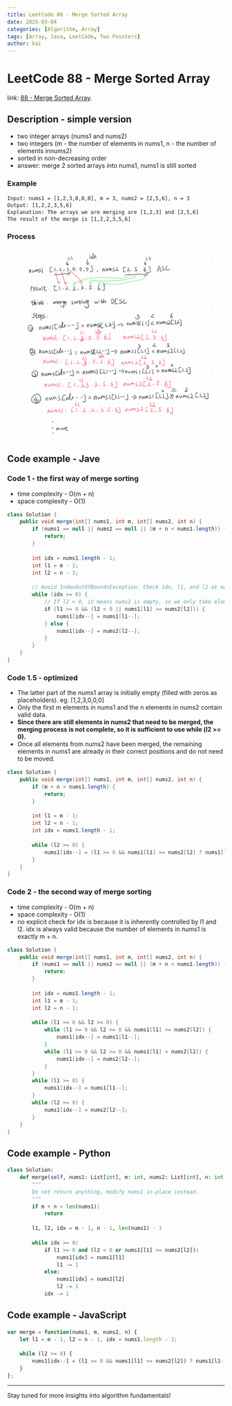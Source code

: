 ```yaml
---
title: LeetCode 88 - Merge Sorted Array
date: 2025-03-04
categories: [Algorithm, Array]
tags: [Array, Java, LeetCode, Two Pointers]
author: kai
---
```


# LeetCode 88 - Merge Sorted Array

link: [88 - Merge Sorted Array](https://leetcode.com/problems/merge-sorted-array/description/).

## Description - simple version
- two integer arrays (nums1 and nums2)
- two integers (m - the number of elements in nums1, n - the number of elements innums2)
- sorted in non-decreasing order
- answer: merge 2 sorted arrays into nums1, nums1 is still sorted


### Example

```
Input: nums1 = [1,2,3,0,0,0], m = 3, nums2 = [2,5,6], n = 3
Output: [1,2,2,3,5,6]
Explanation: The arrays we are merging are [1,2,3] and [2,5,6]
The result of the merge is [1,2,2,3,5,6]
```

### Process
![Merge Sorted Array](/assets/img/posts/Algorithm/Array/LC88.png)

## Code example - Jave
### Code 1 - the first way of merge sorting
- time complexity - O(m + n)
- space complexity - O(1)

```java
class Solution {
    public void merge(int[] nums1, int m, int[] nums2, int n) {
        if (nums1 == null || nums2 == null || (m + n < nums1.length)) {
            return;
        }

        int idx = nums1.length - 1;
        int l1 = m - 1;
        int l2 = n - 1;

        // Avoid IndexOutOfBoundsException: Check idx, l1, and l2 at each step.
        while (idx >= 0) {
            // If l2 < 0, it means nums2 is empty, so we only take elements from nums1.
            if (l1 >= 0 && (l2 < 0 || nums1[l1] >= nums2[l2])) {
                nums1[idx--] = nums1[l1--];
            } else {
                nums1[idx--] = nums2[l2--];
            }
        }       
    }
}
```

### Code 1.5 - optimized
- The latter part of the nums1 array is initially empty (filled with zeros as placeholders). eg. [1,2,3,0,0,0]
- Only the first m elements in nums1 and the n elements in nums2 contain valid data.
- **Since there are still elements in nums2 that need to be merged, the merging process is not complete, so it is sufficient to use while (l2 >= 0).**
- Once all elements from nums2 have been merged, the remaining elements in nums1 are already in their correct positions and do not need to be moved.

```java
class Solution {
    public void merge(int[] nums1, int m, int[] nums2, int n) {
        if (m + n > nums1.length) {
            return;
        }

        int l1 = m - 1;
        int l2 = n - 1;
        int idx = nums1.length - 1;

        while (l2 >= 0) {
            nums1[idx--] = (l1 >= 0 && nums1[l1] >= nums2[l2] ? nums1[l1--] : nums2[l2--]);
        }
    }
}
```


### Code 2 - the second way of merge sorting
- time complexity - O(m + n)
- space complexity - O(1)
- no explicit check for idx is because it is inherently controlled by l1 and l2. idx is always valid because the number of elements in nums1 is exactly m + n.

```java
class Solution {
    public void merge(int[] nums1, int m, int[] nums2, int n) {
        if (nums1 == null || nums2 == null || (m + n < nums1.length)) {
            return;
        }

        int idx = nums1.length - 1;
        int l1 = m - 1;
        int l2 = n - 1;

        while (l1 >= 0 && l2 >= 0) {
            while (l1 >= 0 && l2 >= 0 && nums1[l1] >= nums2[l2]) {
                nums1[idx--] = nums1[l1--];
            }
            while (l1 >= 0 && l2 >= 0 && nums1[l1] < nums2[l2]) {
                nums1[idx--] = nums2[l2--];
            }
        }    
        while (l1 >= 0) {
            nums1[idx--] = nums1[l1--];
        }
        while (l2 >= 0) {
            nums1[idx--] = nums2[l2--];
        }
    }
}
```

## Code example - Python

```python
class Solution:
    def merge(self, nums1: List[int], m: int, nums2: List[int], n: int) -> None:
        """
        Do not return anything, modify nums1 in-place instead.
        """
        if m + n > len(nums1):
            return

        l1, l2, idx = m - 1, n - 1, len(nums1) - 1

        while idx >= 0:
            if l1 >= 0 and (l2 < 0 or nums1[l1] >= nums2[l2]):
                nums1[idx] = nums1[l1]
                l1 -= 1
            else:
                nums1[idx] = nums2[l2]
                l2 -= 1
            idx -= 1
```


## Code example - JavaScript

```javascript
var merge = function(nums1, m, nums2, n) {
    let l1 = m - 1, l2 = n - 1, idx = nums1.length - 1;

    while (l2 >= 0) {
        nums1[idx--] = (l1 >= 0 && nums1[l1] >= nums2[l2]) ? nums1[l1--] : nums2[l2--];
    }
};
```



---

Stay tuned for more insights into algorithm fundamentals!